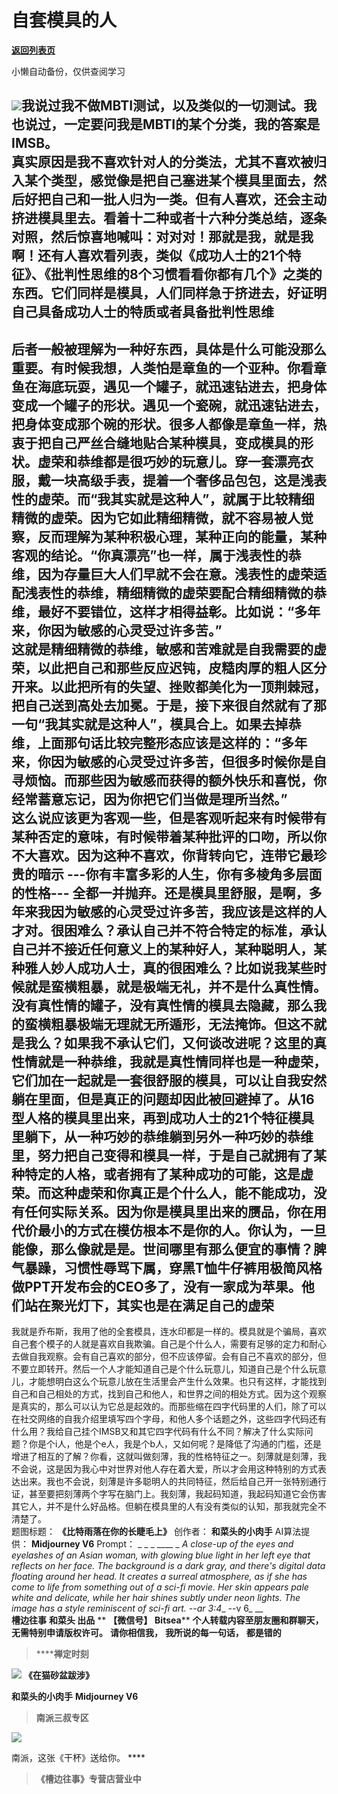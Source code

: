 # 自套模具的人

[**返回列表页**](/gzh/槽边往事)

小懒自动备份，仅供查阅学习

![](https://mmbiz.qpic.cn/mmbiz_jpg/Ia6gU9JNtkqtP00slgEpT0zbvV3hQDqTPekv0T7TuCXMOE4ibdhzQD8GibALJ5SdPnDhuNHVibwgMec1no6aiaRnCA/640?wx_fmt=jpeg&from;=appmsg)我说过我不做MBTI测试，以及类似的一切测试。我也说过，一定要问我是MBTI的某个分类，我的答案是IMSB。  
真实原因是我不喜欢针对人的分类法，尤其不喜欢被归入某个类型，感觉像是把自己塞进某个模具里面去，然后好把自己和一批人归为一类。但有人喜欢，还会主动挤进模具里去。看着十二种或者十六种分类总结，逐条对照，然后惊喜地喊叫：对对对！那就是我，就是我啊！还有人喜欢看列表，类似《成功人士的21个特征》、《批判性思维的8个习惯看看你都有几个》之类的东西。它们同样是模具，人们同样急于挤进去，好证明自己具备成功人士的特质或者具备批判性思维
---
后者一般被理解为一种好东西，具体是什么可能没那么重要。有时候我想，人类怕是章鱼的一个亚种。你看章鱼在海底玩耍，遇见一个罐子，就迅速钻进去，把身体变成一个罐子的形状。遇见一个瓷碗，就迅速钻进去，把身体变成那个碗的形状。很多人都像是章鱼一样，热衷于把自己严丝合缝地贴合某种模具，变成模具的形状。虚荣和恭维都是很巧妙的玩意儿。穿一套漂亮衣服，戴一块高级手表，提着一个奢侈品包包，这是浅表性的虚荣。而“我其实就是这种人”，就属于比较精细精微的虚荣。因为它如此精细精微，就不容易被人觉察，反而理解为某种积极心理，某种正向的能量，某种客观的结论。“你真漂亮”也一样，属于浅表性的恭维，因为存量巨大人们早就不会在意。浅表性的虚荣适配浅表性的恭维，精细精微的虚荣要配合精细精微的恭维，最好不要错位，这样才相得益彰。比如说：“多年来，你因为敏感的心灵受过许多苦。”  
这就是精细精微的恭维，敏感和苦难就是自我需要的虚荣，以此把自己和那些反应迟钝，皮糙肉厚的粗人区分开来。以此把所有的失望、挫败都美化为一顶荆棘冠，把自己送到高处去加冕。于是，接下来很自然就有了那一句“我其实就是这种人”，模具合上。如果去掉恭维，上面那句话比较完整形态应该是这样的：“多年来，你因为敏感的心灵受过许多苦，但很多时候你是自寻烦恼。而那些因为敏感而获得的额外快乐和喜悦，你经常蓄意忘记，因为你把它们当做是理所当然。”  
这么说应该更为客观一些，但是客观听起来有时候带有某种否定的意味，有时候带着某种批评的口吻，所以你不大喜欢。因为这种不喜欢，你背转向它，连带它最珍贵的暗示
---你有丰富多彩的人生，你有多棱角多层面的性格---
全都一并抛弃。还是模具里舒服，是啊，多年来我因为敏感的心灵受过许多苦，我应该是这样的人才对。很困难么？承认自己并不符合特定的标准，承认自己并不接近任何意义上的某种好人，某种聪明人，某种雅人妙人成功人士，真的很困难么？比如说我某些时候就是蛮横粗暴，就是极端无礼，并不是什么真性情。没有真性情的罐子，没有真性情的模具去隐藏，那么我的蛮横粗暴极端无理就无所遁形，无法掩饰。但这不就是我么？如果我不承认它们，又何谈改进呢？这里的真性情就是一种恭维，我就是真性情同样也是一种虚荣，它们加在一起就是一套很舒服的模具，可以让自我安然躺在里面，但是真正的问题却因此被回避掉了。从16型人格的模具里出来，再到成功人士的21个特征模具里躺下，从一种巧妙的恭维躺到另外一种巧妙的恭维里，努力把自己变得和模具一样，于是自己就拥有了某种特定的人格，或者拥有了某种成功的可能，这是虚荣。而这种虚荣和你真正是个什么人，能不能成功，没有任何实际关系。因为你是模具里出来的赝品，你在用代价最小的方式在模仿根本不是你的人。你认为，一旦能像，那么像就是是。世间哪里有那么便宜的事情？脾气暴躁，习惯性辱骂下属，穿黑T恤牛仔裤用极简风格做PPT开发布会的CEO多了，没有一家成为苹果。他们站在聚光灯下，其实也是在满足自己的虚荣
---
我就是乔布斯，我用了他的全套模具，连水印都是一样的。模具就是个骗局，喜欢自己套个模子的人就是喜欢自我欺骗。自己是个什么人，需要有足够的定力和耐心去做自我观察。会有自己喜欢的部分，但不应该停留。会有自己不喜欢的部分，但不要立即转开。然后一个人才能知道自己是个什么玩意儿，知道自己是个什么玩意儿，才能想明白这么个玩意儿放在生活里会产生什么效果。也只有这样，才能找到自己和自己相处的方式，找到自己和他人，和世界之间的相处方式。因为这个观察是真实的，那么可以认为它总是起效的。而那些缩在四字代码里的人们，除了可以在社交网络的自我介绍里填写四个字母，和他人多个话题之外，这些四字代码还有什么用？我给自己挂个IMSB又和其它四字代码有什么不同？解决了什么实际问题？你是个i人，他是个e人，我是个b人，又如何呢？是降低了沟通的门槛，还是增进了相互的了解？你看，这就叫做刻薄，我的性格特征之一。刻薄就是刻薄，我不会说，这是因为我心中对世界对他人存在着大爱，所以才会用这种特别的方式表达出来。我也不会说，刻薄是许多聪明人的共同特征，然后给自己开一张特别通行证，甚至要把刻薄两个字写在脑门上。我刻薄，我起码知道，我起码知道它会伤害其它人，并不是什么好品格。但躺在模具里的人有没有类似的认知，那我就完全不清楚了。  
题图标题： **《比特雨落在你的长睫毛上》** 创作者： **和菜头的小肉手** AI算法提供： **Midjourney V6** Prompt： _ _
_ ____ _ _A close-up of the eyes and eyelashes of an Asian woman, with glowing
blue light in her left eye that reflects on her face. The background is a dark
gray, and there's digital data floating around her head. It creates a surreal
atmosphere, as if she has come to life from something out of a sci-fi movie.
Her skin appears pale white and delicate, while her hair shines subtly under
neon lights. The image has a style reminiscent of sci-fi art. --ar 3:4__ \--v
6_ __  
 **槽边往事** **和菜头 出品** ** **【微信号】** **Bitsea**** **个人转载内容至朋友圈和群聊天，无需特别申请版权许可。**
**请你相信我，** **我所说的每一句话，** **都是错的**

>  ******禅定时刻**

![](https://mmbiz.qpic.cn/mmbiz_jpg/Ia6gU9JNtkqtP00slgEpT0zbvV3hQDqTEtcETn6LM9cqB6IUWtEJUSG9ibPy4a17HwIib1xmmILlJFfTBmVBwicqg/640?wx_fmt=jpeg&from;=appmsg)
**《在猫砂盆跋涉》**

 **和菜头的小肉手** **Midjourney V6**

>  **南派三叔专区**

![](https://mmbiz.qpic.cn/mmbiz_jpg/Ia6gU9JNtkqtP00slgEpT0zbvV3hQDqTPVEDwJMzzZEytjN7edNIBA5FRSokuOkD8CZ7Wk9TtVnkGy8KOZroKg/640?wx_fmt=jpeg&from;=appmsg)

南派，这张《干杯》送给你。 ****

>  **《槽边往事》专营店营业中**

  

